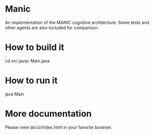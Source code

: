 
# Manic
An implementation of the MANIC cognitive architecture.
Some tests and other agents are also included for comparison.

# How to build it
cd src
javac Main.java

# How to run it
java Main

# More documentation
Please view docs/index.html in your favorite browser.
